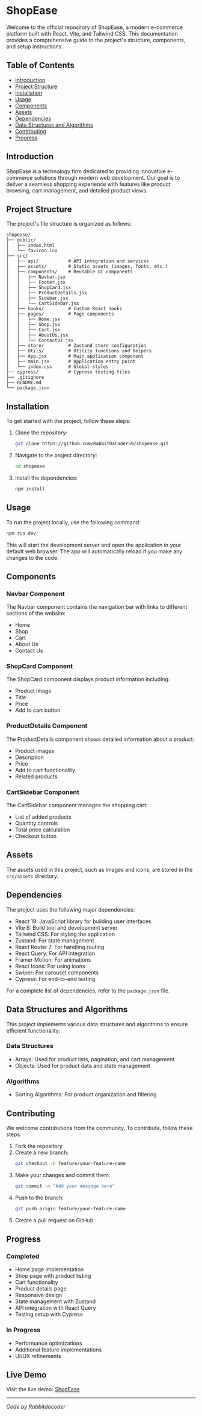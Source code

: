 # ShopEase

Welcome to the official repository of ShopEase, a modern e-commerce platform built with React, Vite, and Tailwind CSS. This documentation provides a comprehensive guide to the project's structure, components, and setup instructions.

## Table of Contents

- [Introduction](#introduction)
- [Project Structure](#project-structure)
- [Installation](#installation)
- [Usage](#usage)
- [Components](#components)
- [Assets](#assets)
- [Dependencies](#dependencies)
- [Data Structures and Algorithms](#data-structures-and-algorithms)
- [Contributing](#contributing)
- [Progress](#progress)

## Introduction

ShopEase is a technology firm dedicated to providing innovative e-commerce solutions through modern web development. Our goal is to deliver a seamless shopping experience with features like product browsing, cart management, and detailed product views.

## Project Structure

The project's file structure is organized as follows:

```
shopease/
├── public/
│   ├── index.html
│   └── favicon.ico
├── src/
│   ├── api/           # API integration and services
│   ├── assets/        # Static assets (images, fonts, etc.)
│   ├── components/    # Reusable UI components
│   │   ├── Navbar.jsx
│   │   ├── Footer.jsx
│   │   ├── ShopCard.jsx
│   │   ├── ProductDetails.jsx
│   │   ├── Sidebar.jsx
│   │   └── CartSidebar.jsx
│   ├── hooks/         # Custom React hooks
│   ├── pages/         # Page components
│   │   ├── Home.jsx
│   │   ├── Shop.jsx
│   │   ├── Cart.jsx
│   │   ├── AboutUs.jsx
│   │   └── ContactUs.jsx
│   ├── store/         # Zustand store configuration
│   ├── Utils/         # Utility functions and helpers
│   ├── App.jsx        # Main application component
│   ├── main.jsx       # Application entry point
│   └── index.css      # Global styles
├── cypress/           # Cypress testing files
├── .gitignore
├── README.md
└── package.json
```

## Installation

To get started with the project, follow these steps:

1. Clone the repository:

   ```bash
   git clone https://github.com/RabbitDaCoder59/shopease.git
   ```

2. Navigate to the project directory:

   ```bash
   cd shopease
   ```

3. Install the dependencies:
   ```bash
   npm install
   ```

## Usage

To run the project locally, use the following command:

```bash
npm run dev
```

This will start the development server and open the application in your default web browser. The app will automatically reload if you make any changes to the code.

## Components

### Navbar Component

The Navbar component contains the navigation bar with links to different sections of the website:

- Home
- Shop
- Cart
- About Us
- Contact Us

### ShopCard Component

The ShopCard component displays product information including:

- Product image
- Title
- Price
- Add to cart button

### ProductDetails Component

The ProductDetails component shows detailed information about a product:

- Product images
- Description
- Price
- Add to cart functionality
- Related products

### CartSidebar Component

The CartSidebar component manages the shopping cart:

- List of added products
- Quantity controls
- Total price calculation
- Checkout button

## Assets

The assets used in this project, such as images and icons, are stored in the `src/assets` directory.

## Dependencies

The project uses the following major dependencies:

- React 19: JavaScript library for building user interfaces
- Vite 6: Build tool and development server
- Tailwind CSS: For styling the application
- Zustand: For state management
- React Router 7: For handling routing
- React Query: For API integration
- Framer Motion: For animations
- React Icons: For using icons
- Swiper: For carousel components
- Cypress: For end-to-end testing

For a complete list of dependencies, refer to the `package.json` file.

## Data Structures and Algorithms

This project implements various data structures and algorithms to ensure efficient functionality:

### Data Structures

- Arrays: Used for product lists, pagination, and cart management
- Objects: Used for product data and state management

### Algorithms

- Sorting Algorithms: For product organization and filtering

## Contributing

We welcome contributions from the community. To contribute, follow these steps:

1. Fork the repository
2. Create a new branch:
   ```bash
   git checkout -b feature/your-feature-name
   ```
3. Make your changes and commit them:
   ```bash
   git commit -m "Add your message here"
   ```
4. Push to the branch:
   ```bash
   git push origin feature/your-feature-name
   ```
5. Create a pull request on GitHub

## Progress

### Completed

- Home page implementation
- Shop page with product listing
- Cart functionality
- Product details page
- Responsive design
- State management with Zustand
- API integration with React Query
- Testing setup with Cypress

### In Progress

- Performance optimizations
- Additional feature implementations
- UI/UX refinements

## Live Demo

Visit the live demo: [ShopEase](https://shopease-green.vercel.app)

---

_Code by Rabbitdacoder_

